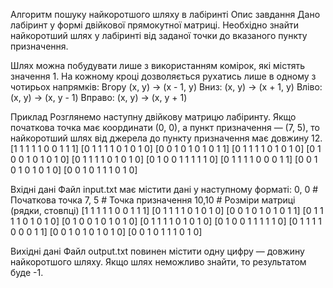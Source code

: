 Алгоритм пошуку найкоротшого шляху в лабіринті Опис завдання Дано лабіринт у формі двійкової прямокутної матриці. Необхідно знайти найкоротший шлях у лабіринті від заданої точки до вказаного пункту призначення.

Шлях можна побудувати лише з використанням комірок, які містять значення 1. На кожному кроці дозволяється рухатись лише в одному з чотирьох напрямків: Вгору (x, y) → (x - 1, y) Вниз: (x, y) → (x + 1, y) Вліво: (x, y) → (x, y - 1) Вправо: (x, y) → (x, y + 1)

Приклад Розглянемо наступну двійкову матрицю лабіринту. Якщо початкова точка має координати (0, 0), а пункт призначення — (7, 5), то найкоротший шлях від джерела до пункту призначення має довжину 12. [1 1 1 1 1 0 0 1 1 1] [0 1 1 1 1 0 1 0 1 0] [0 0 1 0 1 0 1 0 1 1] [0 1 1 1 1 0 1 0 1 0] [0 1 0 0 1 0 1 0 1 0] [0 1 1 1 1 0 1 0 1 0] [0 1 0 0 1 1 1 1 1 0] [0 1 1 1 1 0 0 0 1 1] [0 0 1 0 1 0 1 0 1 0] [0 0 1 0 1 1 1 0 1 0]

Вхідні дані Файл input.txt має містити дані у наступному форматі: 0, 0 # Початкова точка 7, 5 # Точка призначення 10,10 # Розміри матриці (рядки, стовпці) [1 1 1 1 1 0 0 1 1 1] [0 1 1 1 1 0 1 0 1 0] [0 0 1 0 1 0 1 0 1 1] [0 1 1 1 1 0 1 0 1 0] [0 1 0 0 1 0 1 0 1 0] [0 1 1 1 1 0 1 0 1 0] [0 1 0 0 1 1 1 1 1 0] [0 1 1 1 1 0 0 0 1 1] [0 0 1 0 1 0 1 0 1 0] [0 0 1 0 1 1 1 0 1 0]

Вихідні дані Файл output.txt повинен містити одну цифру — довжину найкоротшого шляху. Якщо шлях неможливо знайти, то результатом буде -1.